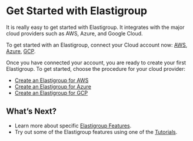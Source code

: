# Get Started with Elastigroup

It is really easy to get started with Elastigroup. It integrates with the major cloud providers such as AWS, Azure, and Google Cloud.

To get started with an Elastigroup, connect your Cloud account now: [AWS](connect-your-cloud-provider/aws-account.md), [Azure](connect-your-cloud-provider/azure-account.md), [GCP](connect-your-cloud-provider/gcp-project.md).

Once you have connected your account, you are ready to create your first Elastigroup. To get started, choose the procedure for your cloud provider:

- [Create an Elastigroup for AWS](elastigroup/getting-started/create-an-elastigroup-for-aws.md)
- [Create an Elastigroup for Azure](elastigroup/getting-started/create-an-elastigroup-for-azure.md)
- [Create an Elastigroup for GCP](elastigroup/getting-started/create-an-elastigroup-for-gcp.md)

## What’s Next?

- Learn more about specific [Elastigroup Features](/elastigroup/features/).
- Try out some of the Elastigroup features using one of the [Tutorials](/elastigroup/tutorials/).
